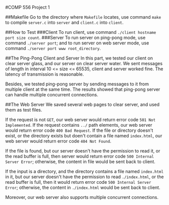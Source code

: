 #COMP 556 Project 1

##Makefile
Go to the directory where ``Makefile`` locates, use command ``make`` to compile ``server.c`` into ``server`` and ``client.c`` into ``client``.

##How to Test
###Client
To run client, use command ``./client hostname port size count``.
###Server
To run server on ping-pong mode, use command ``./server port``; and to run server on web server mode, use command ``./server port www root_directory``.

##The Ping-Pong Client and Server
In this part, we tested our client on clear server glass, and our server on clear server water. We sent messages of length in interval 10 <= size <= 65535, client and server worked fine. The latency of transmission is reasonable.

Besides, we tested ping-pong server by sending messages to it from multiple client at the same time. The results showed that ping-pong server can handle multiple concurrent connections.

##The Web Server
We saved several web pages to clear server, and used them as test files.

If the request is not ``GET``, our web server would return error code ``501 Not Implemented``. If the request contains ``../`` path elements, our web server would return error code ``400 Bad Request``. If the file or directory doesn't exist, or the directory exists but doen't contain a file named ``index.html``, our web server would return error code ``404 Not Found``.

If the file is found, but our server doesn't have the permission to read it, or the read buffer is full, then server would return error code ``500 Internal Server Error``; otherwise, the content in file would be sent back to client.

If the input is a directory, and the directory contains a file named ``index.html`` in it, but our server doesn't have the permission to read ``./index.html``, or the read buffer is full, then it would return error code ``500 Internal Server Error``; otherwise, the content in ``./index.html`` would be sent back to client.

Moreover, our web server also supports multiple concurrent connections.
